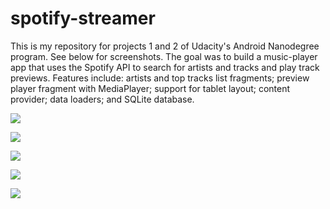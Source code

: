 # spotify-streamer
This is my repository for projects 1 and 2 of Udacity's Android Nanodegree program. See below for screenshots. The goal was to build a music-player app that uses the Spotify API to search for artists and tracks and play track previews.
Features include: artists and top tracks list fragments; preview player fragment with MediaPlayer; support for tablet layout; content provider; data loaders; and SQLite database.

![](https://github.com/oliviadodge/spotify-streamer/blob/master/Screenshots/Screenshot_2016-01-29-15-44-57.png)

![](https://github.com/oliviadodge/spotify-streamer/blob/master/Screenshots/Screenshot_2016-01-29-15-45-06.png)

![](https://github.com/oliviadodge/spotify-streamer/blob/master/Screenshots/Screenshot_2016-01-29-15-45-14.png)

![](https://github.com/oliviadodge/spotify-streamer/blob/master/Screenshots/Screenshot_2016-01-29-15-45-30.png)

![](https://github.com/oliviadodge/spotify-streamer/blob/master/Screenshots/Screenshot_2016-01-29-15-45-59.png)
